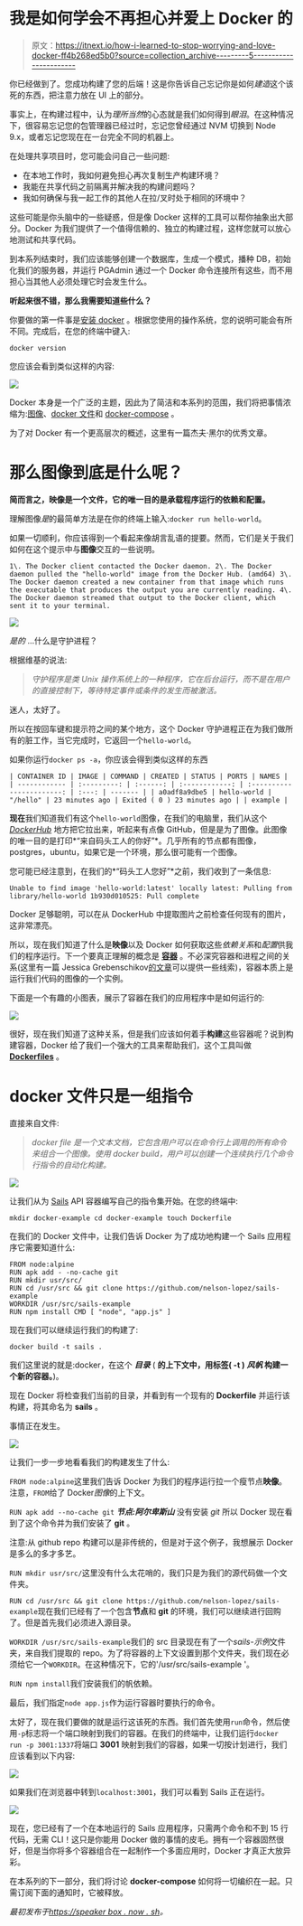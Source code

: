 # 我是如何学会不再担心并爱上 Docker 的

> 原文：<https://itnext.io/how-i-learned-to-stop-worrying-and-love-docker-ff4b268ed5b0?source=collection_archive---------5----------------------->

你已经做到了。您成功构建了您的后端！这是你告诉自己忘记你是如何*建造*这个该死的东西，把注意力放在 UI 上的部分。

事实上，在构建过程中，认为*理所当然*的心态就是我们如何得到*眼泪*。在这种情况下，很容易忘记您的包管理器已经过时，忘记您曾经通过 NVM 切换到 Node 9.x，或者忘记您现在在一台完全不同的机器上。

在处理共享项目时，您可能会问自己一些问题:

*   在本地工作时，我如何避免担心再次复制生产构建环境？
*   我能在共享代码之前隔离并解决我的构建问题吗？
*   我如何确保与我一起工作的其他人在拉/叉时处于相同的环境中？

这些可能是你头脑中的一些疑惑，但是像 Docker 这样的工具可以帮你抽象出大部分。Docker 为我们提供了一个值得信赖的、独立的构建过程，这样您就可以放心地测试和共享代码。

到本系列结束时，我们应该能够创建一个数据库，生成一个模式，播种 DB，初始化我们的服务器，并运行 PGAdmin 通过一个 Docker 命令连接所有这些，而不用担心当其他人必须处理它时会发生什么。

**听起来很不错，那么我需要知道些什么？**

你要做的第一件事是[安装 docker](https://docs.docker.com/install/) 。根据您使用的操作系统，您的说明可能会有所不同。完成后，在您的终端中键入:

`docker version`

您应该会看到类似这样的内容:

![](img/1037bea25bfd90df238e7235b25595c2.png)

Docker 本身是一个广泛的主题，因此为了简洁和本系列的范围，我们将把事情浓缩为:[图像](https://docs.docker.com/engine/reference/commandline/images/)、[docker 文件](https://docs.docker.com/engine/reference/builder/)和 [docker-compose](https://docs.docker.com/compose/) 。

为了对 Docker 有一个更高层次的概述，这里有一篇杰夫·黑尔的优秀文章。

# 那么图像到底是什么呢？

**简而言之，映像是一个文件，它的唯一目的是承载程序运行的依赖和配置。**

理解图像*是*的最简单方法是在你的终端上输入:`docker run hello-world`。

如果一切顺利，你应该得到一个看起来像胡言乱语的提要。然而，它们是关于我们如何在这个提示中与**图像**交互的一些说明。

```
1\. The Docker client contacted the Docker daemon. 2\. The Docker daemon pulled the "hello-world" image from the Docker Hub. (amd64) 3\. The Docker daemon created a new container from that image which runs the executable that produces the output you are currently reading. 4\. The Docker daemon streamed that output to the Docker client, which sent it to your terminal.
```

![](img/1833d92c0d58950246ce578fd7b99b0e.png)

*是的* …什么是守护进程？

根据维基的说法:

> *守护程序是类 Unix 操作系统上的一种程序，它在后台运行，而不是在用户的直接控制下，等待特定事件或条件的发生而被激活。*

迷人，太好了。

所以在按回车键和提示符之间的某个地方，这个 Docker 守护进程正在为我们做所有的脏工作，当它完成时，它返回一个`hello-world`。

如果你运行`docker ps -a`，你应该会得到类似这样的东西

```
| CONTAINER ID | IMAGE | COMMAND | CREATED | STATUS | PORTS | NAMES | | ------------ | :---------: | :------: | :------------: | :-----------------------: | :---: | ------- | | a0adf8a9dbe5 | hello-world | "/hello" | 23 minutes ago | Exited ( 0 ) 23 minutes ago | | example |
```

**现在**我们知道我们有这个`hello-world`图像，在我们的电脑里，我们从这个 [*DockerHub*](https://hub.docker.com/) 地方把它拉出来，听起来有点像 GitHub，但是是为了图像。此图像的唯一目的是打印*“来自码头工人的你好”*。几乎所有的节点都有图像，postgres，ubuntu，如果它是一个环境，那么很可能有一个图像。

您可能已经注意到，在我们的*“码头工人您好”*之前，我们收到了一条信息:

```
Unable to find image 'hello-world:latest' locally latest: Pulling from library/hello-world 1b930d010525: Pull complete
```

Docker 足够聪明，可以在从 DockerHub 中提取图片之前检查任何现有的图片，这非常漂亮。

所以，现在我们知道了什么是**映像**以及 Docker 如何获取这些*依赖关系*和*配置*供我们的程序运行。下一个要真正理解的概念是 [**容器**](https://www.docker.com/resources/what-container) 。不必深究容器和进程之间的关系(这里有一篇 Jessica Grebenschikov[的文章](https://medium.com/@jessgreb01)可以提供一些线索)，容器本质上是运行我们代码的图像的一个实例。

下面是一个有趣的小图表，展示了容器在我们的应用程序中是如何运行的:

![](img/256ec6eaf2673ac4524b7fe173d4e3f1.png)

很好，现在我们知道了这种关系，但是我们应该如何着手**构建**这些容器呢？说到构建容器，Docker 给了我们一个强大的工具来帮助我们，这个工具叫做 [**Dockerfiles**](https://docs.docker.com/engine/reference/builder/) 。

# docker 文件只是一组指令

直接来自文件:

> *docker file 是一个文本文档，它包含用户可以在命令行上调用的所有命令来组合一个图像。使用 docker build，用户可以创建一个连续执行几个命令行指令的自动化构建。*

![](img/34fb8e9cd6d1c976d6b5be0a1f4f0097.png)

让我们从为 [Sails](https://sailsjs.com/) API 容器编写自己的指令集开始。在您的终端中:

```
mkdir docker-example cd docker-example touch Dockerfile
```

在我们的 Docker 文件中，让我们告诉 Docker 为了成功地构建一个 Sails 应用程序它需要知道什么:

```
FROM node:alpine 
RUN apk add - -no-cache git 
RUN mkdir usr/src/ 
RUN cd /usr/src && git clone https://github.com/nelson-lopez/sails-example 
WORKDIR /usr/src/sails-example 
RUN npm install CMD [ "node", "app.js" ]
```

现在我们可以继续运行我们的构建了:

`docker build -t sails .`

我们这里说的就是:docker，在这个 ***目录*** ( **的上下文中，用标签( **-t** ) ***风帆*** 构建一个新的容器。**)。

现在 Docker 将检查我们当前的目录，并看到有一个现有的 **Dockerfile** 并运行该构建，将其命名为 **sails** 。

事情正在发生。

![](img/81cacffd83eda7c6499ae1e85b726650.png)

让我们一步一步地看看我们的构建发生了什么:

`FROM node:alpine`这里我们告诉 Docker 为我们的程序运行拉一个瘦节点**映像**。注意，`FROM`给了 Docker*图像*的上下文。

`RUN apk add --no-cache git` ***节点:阿尔卑斯山*** 没有安装 *git* 所以 Docker 现在看到了这个命令并为我们安装了 **git** 。

注意:从 github repo 构建可以是非传统的，但是对于这个例子，我想展示 Docker 是多么的多才多艺。

`RUN mkdir usr/src/`这里没有什么太花哨的，我们只是为我们的源代码做一个文件夹。

`RUN cd /usr/src && git clone https://github.com/nelson-lopez/sails-example`现在我们已经有了一个包含**节点**和 **git** 的环境，我们可以继续进行回购了。但是首先我们必须进入源目录。

`WORKDIR /usr/src/sails-example`我们的 src 目录现在有了一个*sails-示例*文件夹，来自我们提取的 repo。为了将容器的上下文设置到那个文件夹，我们现在必须给它一个`WORKDIR`。在这种情况下，它的'/usr/src/sails-example '。

`RUN npm install`我们安装我们的帆依赖。

最后，我们指定`node app.js`作为运行容器时要执行的命令。

太好了，现在我们要做的就是运行这该死的东西。我们首先使用`run`命令，然后使用`-p`标志将一个端口映射到我们的容器。在我们的终端中，让我们运行`docker run -p 3001:1337`将端口 **3001** 映射到我们的容器，如果一切按计划进行，我们应该看到以下内容:

![](img/11e4e7587340c7765420de9f601eb86d.png)

如果我们在浏览器中转到`localhost:3001`，我们可以看到 Sails 正在运行。

![](img/2ca67e3be72c10661d9016dfc6171ba4.png)

现在，您已经有了一个在本地运行的 Sails 应用程序，只需两个命令和不到 15 行代码，无需 CLI！这只是你能用 Docker 做的事情的皮毛。拥有一个容器固然很好，但是当你将多个容器组合在一起制作一个多面应用时，Docker 才真正大放异彩。

在本系列的下一部分，我们将讨论 **docker-compose** 如何将一切编织在一起。只需订阅下面的通知时，它被释放。

*最初发布于*[*https://speaker box . now . sh*](https://speakerbox.now.sh/docker/)*。*